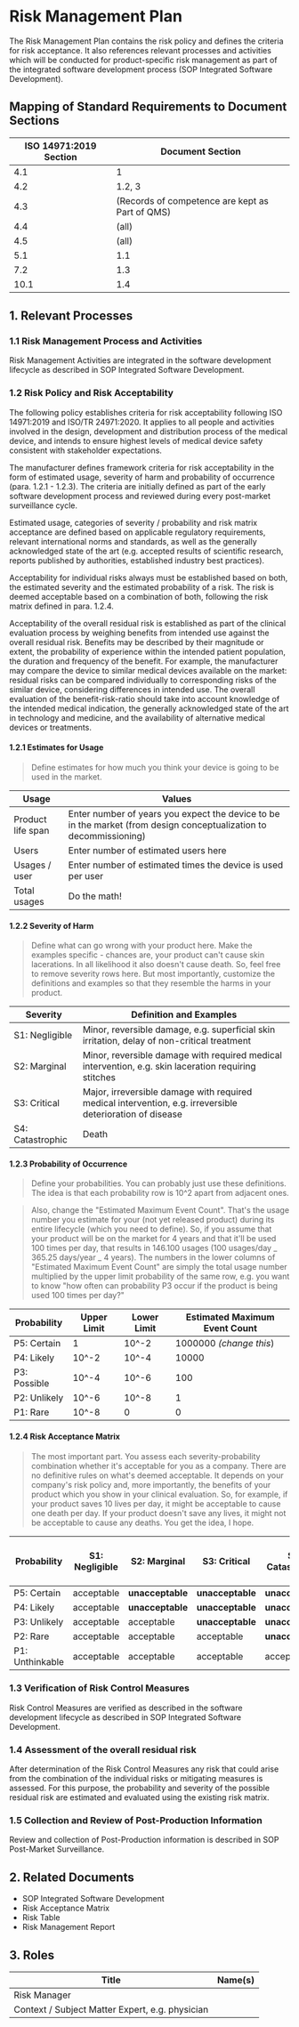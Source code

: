 <!--
Copyright (C) 2022 Radiotherapy AI Holdings Pty Ltd
Copyright (C) 2021-2022 OpenRegulatory (OpenReg GmbH)
This work is licensed under the Creative Commons Attribution 4.0 International
License. <http://creativecommons.org/licenses/by/4.0/>.

Original work by OpenRegulatory available at
<https://github.com/openregulatory/templates>
-->

# Risk Management Plan

The Risk Management Plan contains the risk policy and defines the criteria for risk acceptance. It also references relevant processes and activities which will be conducted for product-specific risk management as part of the integrated software development process (SOP Integrated Software Development).

## Mapping of Standard Requirements to Document Sections

| ISO 14971:2019 Section | Document Section                                |
| ---------------------- | ----------------------------------------------- |
| 4.1                    | 1                                               |
| 4.2                    | 1.2, 3                                          |
| 4.3                    | (Records of competence are kept as Part of QMS) |
| 4.4                    | (all)                                           |
| 4.5                    | (all)                                           |
| 5.1                    | 1.1                                             |
| 7.2                    | 1.3                                             |
| 10.1                   | 1.4                                             |

## 1. Relevant Processes

### 1.1 Risk Management Process and Activities

Risk Management Activities are integrated in the software development lifecycle as described in SOP Integrated
Software Development.

### 1.2 Risk Policy and Risk Acceptability

The following policy establishes criteria for risk acceptability following ISO 14971:2019 and ISO/TR 24971:2020. It applies to all people and activities involved in the design, development and distribution process of the medical device, and intends to ensure highest levels of medical device safety consistent with stakeholder expectations.

The manufacturer defines framework criteria for risk acceptability in the form of estimated usage, severity of harm and probability of occurrence (para. 1.2.1 - 1.2.3). The criteria are initially defined as part of the early software development process and reviewed during every post-market surveillance cycle.

Estimated usage, categories of severity / probability and risk matrix acceptance are defined based on applicable regulatory requirements, relevant international norms and standards, as well as the generally acknowledged state of the art (e.g. accepted results of scientific research, reports published by authorities, established industry best practices).

Acceptability for individual risks always must be established based on both, the estimated severity and the estimated probability of a risk. The risk is deemed acceptable based on a combination of both, following the risk matrix defined in para. 1.2.4.

Acceptability of the overall residual risk is established as part of the clinical evaluation process by weighing benefits from intended use against the overall residual risk. Benefits may be described by their magnitude or extent, the probability of experience within the intended patient population, the duration and frequency of the benefit. For example, the manufacturer may compare the device to similar medical devices available on the market: residual risks can be compared individually to corresponding risks of the similar device, considering differences in intended use. The overall evaluation of the benefit-risk-ratio should take into account knowledge of the intended medical indication, the generally acknowledged state of the art in technology and medicine, and the availability of alternative medical devices or treatments.

#### 1.2.1 Estimates for Usage

> Define estimates for how much you think your device is going to be used in the market.

| Usage             | Values                                                                                                             |
| ----------------- | ------------------------------------------------------------------------------------------------------------------ |
| Product life span | Enter number of years you expect the device to be in the market (from design conceptualization to decommissioning) |
| Users             | Enter number of estimated users here                                                                               |
| Usages / user     | Enter number of estimated times the device is used per user                                                        |
| Total usages      | Do the math!                                                                                                       |

#### 1.2.2 Severity of Harm

> Define what can go wrong with your product here. Make the examples specific - chances are, your product
> can't cause skin lacerations. In all likelihood it also doesn't cause death. So, feel free to remove
> severity rows here. But most importantly, customize the definitions and examples so that they resemble the
> harms in your product.

| Severity         | Definition and Examples                                                                                   |
| ---------------- | --------------------------------------------------------------------------------------------------------- |
| S1: Negligible   | Minor, reversible damage, e.g. superficial skin irritation, delay of non-critical treatment               |
| S2: Marginal     | Minor, reversible damage with required medical intervention, e.g. skin laceration requiring stitches      |
| S3: Critical     | Major, irreversible damage with required medical intervention, e.g. irreversible deterioration of disease |
| S4: Catastrophic | Death                                                                                                     |

#### 1.2.3 Probability of Occurrence

> Define your probabilities. You can probably just use these definitions. The idea is that each probability
> row is 10^2 apart from adjacent ones.

> Also, change the "Estimated Maximum Event Count". That's the usage number you estimate for your (not yet
> released product) during its entire lifecycle (which you need to define). So, if you assume that your
> product will be on the market for 4 years and that it'll be used 100 times per day, that results in 146.100
> usages (100 usages/day _ 365.25 days/year _ 4 years). The numbers in the lower columns of "Estimated Maximum
> Event Count" are simply the total usage number multiplied by the upper limit probability of the same row,
> e.g. you want to know "how often can probability P3 occur if the product is being used 100 times per day?"

| Probability  | Upper Limit | Lower Limit | Estimated Maximum Event Count |
| ------------ | ----------- | ----------- | ----------------------------- |
| P5: Certain  | 1           | 10^-2       | 1000000 _(change this_)       |
| P4: Likely   | 10^-2       | 10^-4       | 10000                         |
| P3: Possible | 10^-4       | 10^-6       | 100                           |
| P2: Unlikely | 10^-6       | 10^-8       | 1                             |
| P1: Rare     | 10^-8       | 0           | 0                             |

#### 1.2.4 Risk Acceptance Matrix

> The most important part. You assess each severity-probability combination whether it's acceptable for you as
> a company. There are no definitive rules on what's deemed acceptable. It depends on your company's risk
> policy and, more importantly, the benefits of your product which you show in your clinical evaluation. So,
> for example, if your product saves 10 lives per day, it might be acceptable to cause one death per day. If
> your product doesn't save any lives, it might not be acceptable to cause any deaths. You get the idea, I
> hope.

| Probability     | S1: Negligible | S2: Marginal     | S3: Critical     | S4: Catastrophic | Estimated Maximum Event Count |
| --------------- | -------------- | ---------------- | ---------------- | ---------------- | ----------------------------- |
| P5: Certain     | acceptable     | **unacceptable** | **unacceptable** | **unacceptable** | 1000000                       |
| P4: Likely      | acceptable     | **unacceptable** | **unacceptable** | **unacceptable** | 10000                         |
| P3: Unlikely    | acceptable     | acceptable       | **unacceptable** | **unacceptable** | 100                           |
| P2: Rare        | acceptable     | acceptable       | acceptable       | **unacceptable** | 1                             |
| P1: Unthinkable | acceptable     | acceptable       | acceptable       | acceptable       | 0                             |

### 1.3 Verification of Risk Control Measures

Risk Control Measures are verified as described in the software development lifecycle as described in SOP Integrated
Software Development.

### 1.4 Assessment of the overall residual risk

After determination of the Risk Control Measures any risk that could arise from the combination of the individual risks or mitigating measures is assessed. For this purpose, the probability and severity of the possible residual risk are estimated and evaluated using the existing risk matrix.

### 1.5 Collection and Review of Post-Production Information

Review and collection of Post-Production information is described in SOP Post-Market Surveillance.

## 2. Related Documents

- SOP Integrated Software Development
- Risk Acceptance Matrix
- Risk Table
- Risk Management Report

## 3. Roles

| Title                                           | Name(s) |
| ----------------------------------------------- | ------- |
| Risk Manager                                    |         |
| Context / Subject Matter Expert, e.g. physician |         |
